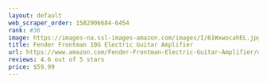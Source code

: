 ```yaml
---
layout: default 
﻿web_scraper_order: 1582906684-6454
rank: #36
image: https://images-na.ssl-images-amazon.com/images/I/61WxwocahEL.jpg
title: Fender Frontman 10G Electric Guitar Amplifier
url: https://www.amazon.com/Fender-Frontman-Electric-Guitar-Amplifier/dp/B001L8PIFW/ref=zg_mw_musical-instruments_36?_encoding=UTF8&psc=1&refRID=8WS11NK2AYWPF8KSMPEX
reviews: 4.6 out of 5 stars
price: $59.99 
---
```

